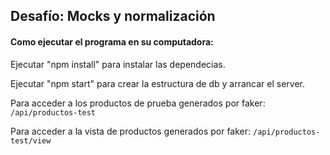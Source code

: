 ## Desafío: Mocks y normalización
#### Como ejecutar el programa en su computadora:

Ejecutar "npm install" para instalar las dependecias.

Ejecutar "npm start" para crear la estructura de db y arrancar el server.

Para acceder a los productos de prueba generados por faker: `/api/productos-test`

Para acceder a la vista de productos generados por faker: `/api/productos-test/view`
